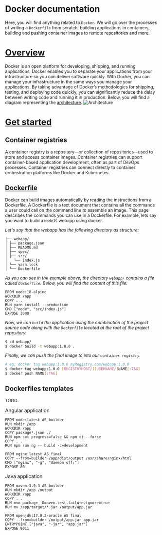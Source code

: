 # Docker documentation
Here, you will find anything related to `Docker`. We will go over the processes of writing a `Dockerfile` from scratch, building applications in containers, building and pushing container images to remote repositories and more.

# [Overview](https://docs.docker.com/get-started/overview/)

Docker is an open platform for developing, shipping, and running applications. Docker enables you to separate your applications from your infrastructure so you can deliver software quickly. With Docker, you can manage your infrastructure in the same ways you manage your applications. By taking advantage of Docker’s methodologies for shipping, testing, and deploying code quickly, you can significantly reduce the delay between writing code and running it in production. Below, you will find a diagram representing the [architecture](https://docs.docker.com/get-started/overview/#docker-architecture).
![Architecture](https://docs.docker.com/assets/images/architecture.svg)

# [Get started](https://docs.docker.com/get-started/)

## Container registries

A container registry is a repository—or collection of repositories—used to store and access container images. Container registries can support container-based application development, often as part of DevOps processes. Container registries can connect directly to container orchestration platforms like Docker and Kubernetes. 

## [Dockerfile](https://docs.docker.com/engine/reference/builder/)
Docker can build images automatically by reading the instructions from a Dockerfile. A Dockerfile is a text document that contains all the commands a user could call on the command line to assemble an image. This page describes the commands you can use in a Dockerfile. For example, lets say you want to build a `NodeJS` webapp using docker.

*Let's say that the webapp has the following directory as structure:*

```text
├── webapp/
│ ├── package.json
│ ├── README.md
│ ├── spec/
│ ├── src/
│   └── index.js
│ └── yarn.lock
│ └── Dockerfile
```

*As you can see in the example above, the directory `webapp/` contains a file called `Dockerfile`. Below, you will find the content of this file:*

```docker
FROM node:18-alpine
WORKDIR /app
COPY . .
RUN yarn install --production
CMD ["node", "src/index.js"]
EXPOSE 3000
```

*Now, we can `build` the application using the combination of the project source code along with the `Dockerfile` located at the root of the project repository.*

```bash
$ cd webapp/
$ docker build -t webapp:1.0.0 .
```

*Finally, we can push the final image to into our `container registry`.*

```bash
# eg: docker tag webapp:1.0.0 myRegistry.com/webapp:1.0.0
$ docker tag webapp:1.0.0 [REGISTRYHOST/][USERNAME/]NAME[:TAG]
$ docker push NAME[:TAG]
```

## Dockerfiles templates

TODO..

<font size=3>Angular application</font>

```docker
FROM node:latest AS builder
RUN mkdir /app
WORKDIR /app
COPY package*.json ./
RUN npm set progress=false && npm ci --force
COPY . .
RUN npm run ng -- build -c=development

FROM nginx:latest AS final
COPY --from=builder /app/dist/output /usr/share/nginx/html
CMD ["nginx", "-g", "daemon off;"]
EXPOSE 80
```

<font size=3>Java application</font>

```docker
FROM maven:3.9.3 AS builder
RUN mkdir /app /output
WORKDIR /app
COPY . .
RUN mvn package -Dmaven.test.failure.ignore=true
RUN mv /app/target/*.jar /output/app.jar

FROM openjdk:17.0.2-oracle AS final
COPY --from=builder /output/app.jar app.jar
ENTRYPOINT ["java", "-jar", "app.jar"]
EXPOSE 9011
```

